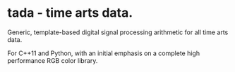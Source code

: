 # tada - time arts data. #

Generic, template-based digital signal processing arithmetic for all time arts
data.

For C++11 and Python, with an initial emphasis on a complete high performance
RGB color library.

